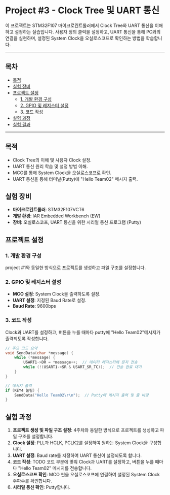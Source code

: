 # Project #3 - Clock Tree 및 UART 통신
이 프로젝트는 STM32F107 마이크로컨트롤러에서 Clock Tree와 UART 통신을 이해하고 설정하는 실습입니다. 사용자 정의 클럭을 설정하고, UART 통신을 통해 PC와의 연결을 실현하며, 설정된 System Clock을 오실로스코프로 확인하는 방법을 학습합니다.

---

## 목차
- [목적](#목적)
- [실험 장비](#실험-장비)
- [프로젝트 설정](#프로젝트-설정)
  - [1. 개발 환경 구성](#1-개발-환경-구성)
  - [2. GPIO 및 레지스터 설정](#2-gpio-및-레지스터-설정)
  - [3. 코드 작성](#3-코드-작성)
- [실험 과정](#실험-과정)
- [실험 결과](#실험-결과)

---

## 목적
- Clock Tree의 이해 및 사용자 Clock 설정.
- UART 통신 원리 학습 및 설정 방법 이해.
- MCO를 통해 System Clock을 오실로스코프로 확인.
- UART 통신을 통해 터미널(Putty)에 "Hello Team02" 메시지 출력.

## 실험 장비
- **마이크로컨트롤러**: STM32F107VCT6
- **개발 환경**: IAR Embedded Workbench (EW)
- **장비**: 오실로스코프, UART 통신을 위한 시리얼 통신 프로그램 (Putty)

## 프로젝트 설정
### 1. 개발 환경 구성
project #1와 동일한 방식으로 프로젝트를 생성하고 파일 구조를 설정합니다.

### 2. GPIO 및 레지스터 설정
- **MCO 설정**: System Clock을 출력하도록 설정.
- **UART 설정**: 지정된 Baud Rate로 설정.
- **Baud Rate**: 9600bps

### 3. 코드 작성
Clock과 UART를 설정하고, 버튼을 누를 때마다 putty에 "Hello Team02"메시지가 출력되도록 작성합니다.

```c
// 주요 코드 요약
void SendData(char *message) {
    while (*message) {
        USART1->DR = *message++;  // 데이터 레지스터에 문자 전송
        while (!(USART1->SR & USART_SR_TC));  // 전송 완료 대기
    }
}

// 메시지 출력
if (KEY4 눌림) {
    SendData("Hello Team02\r\n");  // Putty에 메시지 출력 및 줄 바꿈
}
```

## 실험 과정
1. **프로젝트 생성 및 파일 구조 설정**: 4주차와 동일한 방식으로 프로젝트를 생성하고 파일 구조를 설정합니다.
2. **Clock 설정**: PLL과 HCLK, PCLK2를 설정하여 원하는 System Clock을 구성합니다.
3. **UART 설정**: Baud rate를 지정하여 UART 통신이 설정되도록 합니다.
4. **코드 작성**: TODO 코드 부분에 맞춰 Clock과 UART를 설정하고, 버튼을 누를 때마다 "Hello Team02" 메시지를 전송합니다.
5. **오실로스코프 확인**: MCO 핀을 오실로스코프에 연결하여 설정된 System Clock 주파수를 확인합니다.
6. **시리얼 통신 확인**: Putty합니다.


